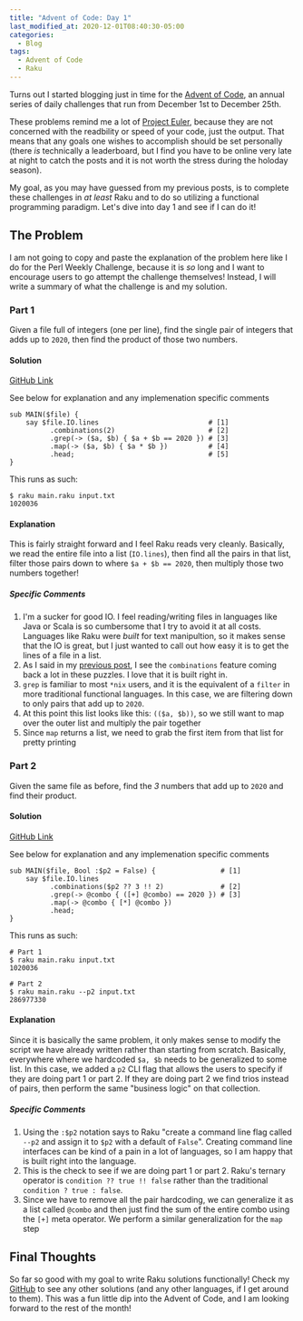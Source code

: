 ```yaml
---
title: "Advent of Code: Day 1"
last_modified_at: 2020-12-01T08:40:30-05:00
categories:
  - Blog
tags:
  - Advent of Code
  - Raku
---
```


Turns out I started blogging just in time for the [Advent of Code](https://adventofcode.com/), an annual series of daily challenges that run from December 1st to December 25th.

These problems remind me a lot of [Project Euler](https://projecteuler.net/), because they are not concerned with the readbility or speed of your code, just the output. That means that any goals one wishes to accomplish should be set personally (there _is_ technically a leaderboard, but I find you have to be online very late at night to catch the posts and it is not worth the stress during the holoday season).

My goal, as you may have guessed from my previous posts, is to complete these challenges in _at least_ Raku and to do so utilizing a functional programming paradigm. Let's dive into day 1 and see if I can do it!

## The Problem

I am not going to copy and paste the explanation of the problem here like I do for the Perl Weekly Challenge, because it is _so_ long and I want to encourage users to go attempt the challenge themselves! Instead, I will write a summary of what the challenge is and my solution.

### Part 1

Given a file full of integers (one per line), find the single pair of integers that adds up to `2020`, then find the product of those two numbers.

#### Solution

[GitHub Link](https://github.com/aaronreidsmith/advent-of-code/blob/main/2020/01/raku/main.raku)

See below for explanation and any implemenation specific comments

```
sub MAIN($file) {
    say $file.IO.lines                           # [1]
          .combinations(2)                       # [2]
          .grep(-> ($a, $b) { $a + $b == 2020 }) # [3]
          .map(-> ($a, $b) { $a * $b })          # [4]
          .head;                                 # [5]
}
```

This runs as such:

```
$ raku main.raku input.txt
1020036
```

#### Explanation

This is fairly straight forward and I feel Raku reads very cleanly. Basically, we read the entire file into a list (`IO.lines`), then find all the pairs in that list, filter those pairs down to where `$a + $b == 2020`, then multiply those two numbers together!

##### Specific Comments

1. I'm a sucker for good IO. I feel reading/writing files in languages like Java or Scala is so cumbersome that I try to avoid it at all costs. Languages like Raku were _built_ for text manipultion, so it makes sense that the IO is great, but I just wanted to call out how easy it is to get the lines of a file in a list.
2. As I said in my [previous post](https://aaronreidsmith.github.io/blog/perl-weekly-challenge-089/#specific-comments), I see the `combinations` feature coming back a lot in these puzzles. I love that it is built right in.
3. `grep` is familiar to most `*nix` users, and it is the equivalent of a `filter` in more traditional functional languages. In this case, we are filtering down to only pairs that add up to `2020`.
4. At this point this list looks like this: `(($a, $b))`, so we still want to map over the outer list and multiply the pair together
5. Since `map` returns a list, we need to grab the first item from that list for pretty printing

### Part 2

Given the same file as before, find the _3_ numbers that add up to `2020` and find their product.

#### Solution

[GitHub Link](https://github.com/aaronreidsmith/advent-of-code/blob/main/2020/01/raku/main.raku)

See below for explanation and any implemenation specific comments

```
sub MAIN($file, Bool :$p2 = False) {                # [1]
    say $file.IO.lines
          .combinations($p2 ?? 3 !! 2)              # [2]
          .grep(-> @combo { ([+] @combo) == 2020 }) # [3]
          .map(-> @combo { [*] @combo })
          .head;
}
```

This runs as such:

```
# Part 1
$ raku main.raku input.txt
1020036

# Part 2
$ raku main.raku --p2 input.txt
286977330
```

#### Explanation

Since it is basically the same problem, it only makes sense to modify the script we have already written rather than starting from scratch. Basically, everywhere where we hardcoded `$a, $b` needs to be generalized to some list. In this case, we added a `p2` CLI flag that allows the users to specify if they are doing part 1 or part 2. If they are doing part 2 we find trios instead of pairs, then perform the same "business logic" on that collection.

##### Specific Comments

1. Using the `:$p2` notation says to Raku "create a command line flag called `--p2` and assign it to `$p2` with a default of `False`". Creating command line interfaces can be kind of a pain in a lot of languages, so I am happy that is built right into the language. 
2. This is the check to see if we are doing part 1 or part 2. Raku's ternary operator is `condition ?? true !! false` rather than the traditional `condition ? true : false`.
3. Since we have to remove all the pair hardcoding, we can generalize it as a list called `@combo` and then just find the sum of the entire combo using the `[+]` meta operator. We perform a similar generalization for the `map` step


## Final Thoughts

So far so good with my goal to write Raku solutions functionally! Check my [GitHub](https://github.com/aaronreidsmith/advent-of-code/blob/main/2020/01/raku/main.raku) to see any other solutions (and any other languages, if I get around to them). This was a fun little dip into the Advent of Code, and I am looking forward to the rest of the month!